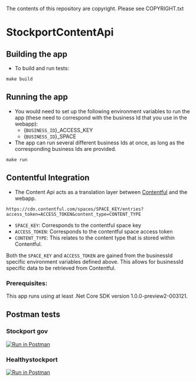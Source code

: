 The contents of this repository are copyright. Please see COPYRIGHT.txt

# StockportContentApi

## Building the app
* To build and run tests:

```
make build
```

## Running the app
* You would need to set up the following environment variables to run the app
(these need to correspond with the business Id that you use in the webapp):
  - {`BUSINESS_ID`}_ACCESS_KEY
  - {`BUSINESS_ID`}_SPACE
* The app can run several different business Ids at once, as long as the corresponding
business Ids are provided.

```
make run
```

## Contentful Integration
* The Content Api acts as a translation layer between [Contentful](contentful.com) and the webapp.

```
https://cdn.contentful.com/spaces/SPACE_KEY/entries?access_token=ACCESS_TOKEN&content_type=CONTENT_TYPE
```

* `SPACE_KEY`: Corresponds to the contentful space key
* `ACCESS_TOKEN`: Corresponds to the contentful space access token
* `CONTENT_TYPE`: This relates to the content type that is stored within Contentful.

Both the `SPACE_KEY` and `ACCESS_TOKEN` are gained from the businessId specific environment variables defined above. This allows for businessId specific data to be retrieved from Contentful.

### Prerequisites:
This app runs using at least .Net Core SDK version 1.0.0-preview2-003121.

## Postman tests

### Stockport gov
[![Run in Postman](https://run.pstmn.io/button.svg)](https://app.getpostman.com/run-collection/00f1a874443afbd38801)

### Healthystockport
[![Run in Postman](https://run.pstmn.io/button.svg)](https://app.getpostman.com/run-collection/5e7a2148c69eaf36d18e)

